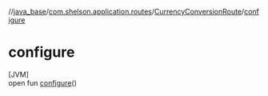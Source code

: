 //[java_base](../../../index.md)/[com.shelson.application.routes](../index.md)/[CurrencyConversionRoute](index.md)/[configure](configure.md)

# configure

[JVM]\
open fun [configure](configure.md)()
